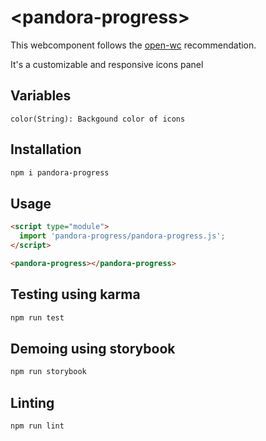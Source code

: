 # \<pandora-progress>

This webcomponent follows the [open-wc](https://github.com/open-wc/open-wc) recommendation.

It's a customizable and responsive icons panel

## Variables
    color(String): Backgound color of icons

## Installation
```bash
npm i pandora-progress
```

## Usage
```html
<script type="module">
  import 'pandora-progress/pandora-progress.js';
</script>

<pandora-progress></pandora-progress>
```

## Testing using karma
```bash
npm run test
```

## Demoing using storybook
```bash
npm run storybook
```

## Linting
```bash
npm run lint
```
